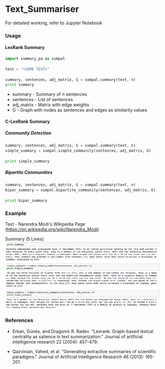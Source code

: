 # Text_Summariser

For detailed working, refer to Jupyter Notebook

### Usage
#### LexRank Summary
```python
import summary_pa as sumpal 

text = "<SOME TEXT>"  

summary, sentences, adj_matrix, G = sumpal.summary(text, n)  
print summary
```
- summary - Summary of n sentences
- sentences - List of sentences
- adj_matrix - Matrix with edge weights
- G - Graph with nodes as sentences and edges as similarity values

#### C-LexRank Summary

##### Community Detection
```python
summary, sentences, adj_matrix, G = sumpal.summary(text, n)  
simple_summary = sumpal.simple_community(sentences, adj_matrix, G)

print simple_summary
```
##### Bipartite Communities

```python
summary, sentences, adj_matrix, G = sumpal.summary(text, n)  
bipar_summary = sumpal.bipartite_community(sentences, adj_matrix, G)

print bipar_summary
```
### Example
Text - Narendra Modi's Wikipedia Page (https://en.wikipedia.org/wiki/Narendra_Modi)

Summary (5 Lines)
![](modi_example.png)

### References
- Erkan, Günes, and Dragomir R. Radev. "Lexrank: Graph-based lexical centrality as salience in text summarization." Journal of artificial intelligence research 22 (2004): 457-479.

- Qazvinian, Vahed, et al. "Generating extractive summaries of scientific paradigms." Journal of Artificial Intelligence Research 46 (2013): 165-201.
